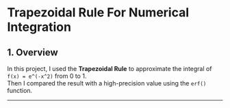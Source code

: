 # Trapezoidal Rule For Numerical Integration
## 1. Overview
In this project, I used the **Trapezoidal Rule** to approximate the integral of  
`f(x) = e^(-x^2)` from 0 to 1.  
Then I compared the result with a high-precision value using the `erf()` function.

---

